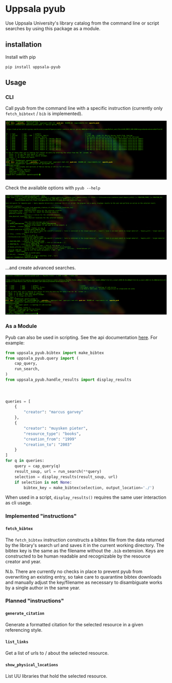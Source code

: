 # Uppsala pyub

Use Uppsala University's library catalog from the command line or script searches by using this package as a module.

## installation

Install with pip

```
pip install uppsala-pyub
```

## Usage

### CLI

Call pyub from the command line with a specific instruction (currently only `fetch_bibtext` / `bib` is implemented).

![usage example 1](https://raw.githubusercontent.com/BobBorges/uppsala-pyub/refs/heads/main/docs/img/usage-example-1.png) 

Check the available options with `pyub --help` 

![help](https://raw.githubusercontent.com/BobBorges/uppsala-pyub/refs/heads/main/docs/img/help.png)

...and create advanced searches.

![usage example 2](https://raw.githubusercontent.com/BobBorges/uppsala-pyub/refs/heads/main/docs/img/usage-example-2.png)


### As a Module

Pyub can also be used in scripting. See the api documentation [here](https://bobborges.github.io/uppsala-pyub/). For example:


```python
from uppsala_pyub.bibtex import make_bibtex
from uppsala_pyub.query import (
	cap_query,
	run_search,
)
from uppsala_pyub.handle_results import display_results



queries = [
	{
		"creator": "marcus garvey"
	},
	{
		"creator": "muysken pieter",
		"resource_type": "books",
		"creation_from": "1999"
		"creation_to": "2003"
	}
]
for q in queries:
	query = cap_query(q)
	result_soup, url = run_search(**query)
	selection = display_results(result_soup, url)
	if selection is not None:
		bibtex_key = make_bibtex(selection, output_location='./')
```


When used in a script, `display_results()` requires the same user interaction as cli usage.

### Implemented "instructions"

#### `fetch_bibtex`

The `fetch_bibtex` instruction constructs a bibtex file from the data returned by the library's search url and saves it in the current working directory. The bibtex key is the same as the filename without the `.bib` extension. Keys are constructed to be human readable and recognizable by the resource creator and year.

N.b. There are currently no checks in place to prevent pyub from overwriting an existing entry, so take care to quarantine bibtex downloads and manually adjust the key/filename as necessary to disambiguate works by a single author in the same year.

### Planned "instructions"

#### `generate_citation`

Generate a formatted citation for the selected resource in a given referencing style.

#### `list_links`

Get a list of urls to / about the selected resource.

#### `show_physical_locations`

List UU libraries that hold the selected resource.
